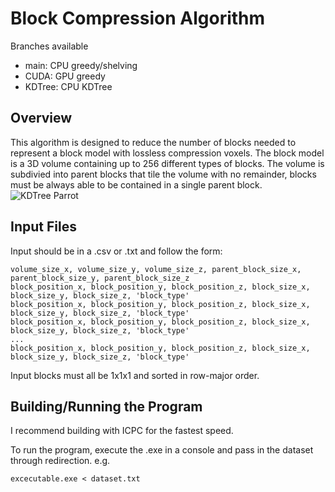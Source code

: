 # Block Compression Algorithm
Branches available
- main: CPU greedy/shelving
- CUDA: GPU greedy
- KDTree: CPU KDTree
## Overview
This algorithm is designed to reduce the number of blocks needed to represent a block model with lossless compression voxels. The block model is a 3D volume containing up to 256 different types of blocks. The volume is subdivied into parent blocks that tile the volume with no remainder, blocks must be always able to be contained in a single parent block.
![KDTree Parrot](https://i.imgur.com/BIMgGgv.png)
## Input Files
Input should be in a .csv or .txt and follow the form:
```
volume_size_x, volume_size_y, volume_size_z, parent_block_size_x, parent_block_size_y, parent_block_size_z
block_position_x, block_position_y, block_position_z, block_size_x, block_size_y, block_size_z, 'block_type' 
block_position_x, block_position_y, block_position_z, block_size_x, block_size_y, block_size_z, 'block_type' 
block_position_x, block_position_y, block_position_z, block_size_x, block_size_y, block_size_z, 'block_type' 
...
block_position_x, block_position_y, block_position_z, block_size_x, block_size_y, block_size_z, 'block_type' 
```
Input blocks must all be 1x1x1 and sorted in row-major order.
## Building/Running the Program
I recommend building with ICPC for the fastest speed. 

To run the program, execute the .exe in a console and pass in the dataset through redirection. 
e.g.
```
excecutable.exe < dataset.txt
```
